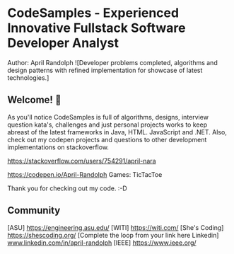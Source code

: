# CodeSamples - Experienced Innovative Fullstack Software Developer Analyst
Author: April Randolph
![Developer problems completed, algorithms and design patterns with refined implementation for showcase of latest technologies.]
## Welcome! 👋

As you'll notice CodeSamples is full of algorithms, designs, interview question kata's, challenges and just personal projects works to keep abreast of the latest frameworks in Java, HTML. JavaScript and .NET. Also, check out my codepen projects and questions to other development implementations on stackoverflow.

https://stackoverflow.com/users/754291/april-nara

https://codepen.io/April-Randolph
Games: TicTacToe

Thank you for checking out my code. :-D 

## Community 
[ASU] https://engineering.asu.edu/
[WITI] https://witi.com/
[She's Coding] https://shescoding.org/
[Complete the loop from your link here Linkedin] www.linkedin.com/in/april-randolph
[IEEE] https://www.ieee.org/
